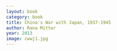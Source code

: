 ```yaml
---
layout: book
category: book
title: China's War with Japan, 1937-1945
author: Rana Mitter
year: 2013
image: cwwj1.jpg
---
```


